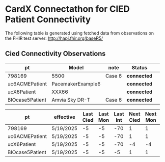 # CardX Connectathon for CIED Patient Connectivity
The following table is generated using fetched data from observations on the FHIR test server: http://hapi.fhir.org/baseR5/


## Cied Connectivity Observations

| pt | Model | note | Status |   |
| --- | --- | --- | --- | --- |
| 798169 | 5500 | Case 6 | **connected** |  |
| uc6ACMEPatient | PacemakerExample6 |  | **connected** |  |
| ucX6Patient | XXX66 |  | **connected** |  |
| BIOcase5Patient | Amvia Sky DR-T | Case 6 | **connected** |  |

| pt | effective | Last Cied | Last Mon | Last Int | Next Cied | Next Mon | Next Int |
| --- | --- | --- | --- | --- | --- | --- | --- |
| 798169 | 5/19/2025 | -5 | -5 | -70 | 1 | 1 | 21 |
| uc6ACMEPatient | 5/19/2025 | -5 | -5 | -70 | 1 | 1 | 21 |
| ucX6Patient | 5/19/2025 | -5 | -5 | -70 | -4 | -4 | 21 |
| BIOcase5Patient | 5/19/2025 | -5 | -5 | -5 | 1 | 1 | 21 |

